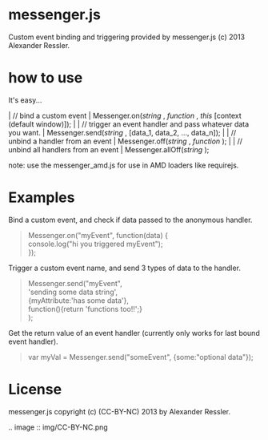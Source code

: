 messenger.js
============

Custom event binding and triggering provided by messenger.js (c) 2013 Alexander Ressler.



how to use
==========

It's easy...

| // bind a custom event 
| Messenger.on(*string* <custom event>, *function* <handler>, *this* [context (default window)]);
|
| // trigger an event handler and pass whatever data you want.
| Messenger.send(*string* <event name>, [data_1, data_2, ..., data_n]);
|
| // unbind a handler from an event 
| Messenger.off(*string* <event name>, *function* <handler>);
|
| // unbind all handlers from an event
| Messenger.allOff(*string* <event name>);

note: use the messenger_amd.js for use in AMD loaders like requirejs. 


Examples
========

Bind a custom event, and check if data passed to the anonymous handler.

>   Messenger.on("myEvent", function(data) {          
>        console.log("hi you triggered myEvent");      
>   });                                               

Trigger a custom event name, and send 3 types of data to the handler.

> Messenger.send("myEvent",                          
>     'sending some data string',                   
>     {myAttribute:'has some data'},                
>     function(){return 'functions too!!';}         
> );                                                 

Get the return value of an event handler (currently only works for last bound event handler).

> var myVal = Messenger.send("someEvent", {some:"optional data"});


License
=======

messenger.js copyright (c) (CC-BY-NC) 2013 by Alexander Ressler.

.. image :: img/CC-BY-NC.png

